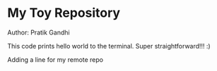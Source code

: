 # My Toy Repository

Author: Pratik Gandhi

This code prints hello world to the terminal. Super straightforward!!! :)

Adding a line for my remote repo